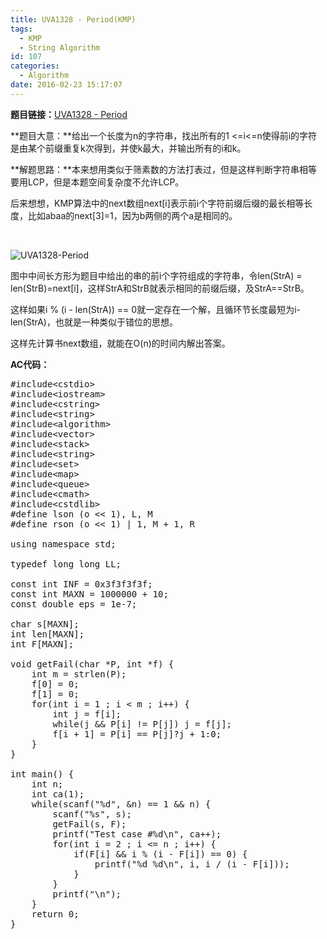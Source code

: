 ```yaml
---
title: UVA1328 - Period(KMP)
tags:
  - KMP
  - String Algorithm
id: 107
categories:
  - Algorithm
date: 2016-02-23 15:17:07
---
```


**题目链接：**[UVA1328 - Period](https://uva.onlinejudge.org/index.php?option=com_onlinejudge&amp;Itemid=8&amp;page=show_problem&amp;category=505&amp;problem=4074&amp;mosmsg=Submission+received+with+ID+16890105)

**题目大意：**给出一个长度为n的字符串，找出所有的1 &lt;=i&lt;=n使得前i的字符是由某个前缀重复k次得到，并使k最大，并输出所有的i和k。

**解题思路：**本来想用类似于筛素数的方法打表过，但是这样判断字符串相等要用LCP，但是本题空间复杂度不允许LCP。

后来想想，KMP算法中的next数组next[i]表示前i个字符前缀后缀的最长相等长度，比如abaa的next[3]=1，因为b两侧的两个a是相同的。

&nbsp;

![UVA1328-Period](https://www.iridescent.com.cn/wp-content/uploads/2016/02/UVA1328-Period.png)

图中中间长方形为题目中给出的串的前i个字符组成的字符串，令len(StrA) = len(StrB)=next[i]，这样StrA和StrB就表示相同的前缀后缀，及StrA==StrB。

这样如果i % (i - len(StrA)) == 0就一定存在一个解，且循环节长度最短为i-len(StrA)，也就是一种类似于错位的思想。

这样先计算书next数组，就能在O(n)的时间内解出答案。

**AC代码：**
<pre class="lang:c++ decode:true " title="UVA1328 - Period">#include&lt;cstdio&gt;
#include&lt;iostream&gt;
#include&lt;cstring&gt;
#include&lt;string&gt;
#include&lt;algorithm&gt;
#include&lt;vector&gt;
#include&lt;stack&gt;
#include&lt;string&gt;
#include&lt;set&gt;
#include&lt;map&gt;
#include&lt;queue&gt;
#include&lt;cmath&gt;
#include&lt;cstdlib&gt;
#define lson (o &lt;&lt; 1), L, M
#define rson (o &lt;&lt; 1) | 1, M + 1, R

using namespace std;

typedef long long LL;

const int INF = 0x3f3f3f3f;
const int MAXN = 1000000 + 10;
const double eps = 1e-7;

char s[MAXN];
int len[MAXN];
int F[MAXN];

void getFail(char *P, int *f) {
    int m = strlen(P);
    f[0] = 0;
    f[1] = 0;
    for(int i = 1 ; i &lt; m ; i++) {
        int j = f[i];
        while(j &amp;&amp; P[i] != P[j]) j = f[j];
        f[i + 1] = P[i] == P[j]?j + 1:0;
    }
}

int main() {
    int n;
    int ca(1);
    while(scanf("%d", &amp;n) == 1 &amp;&amp; n) {
        scanf("%s", s);
        getFail(s, F);
        printf("Test case #%d\n", ca++);
        for(int i = 2 ; i &lt;= n ; i++) {
            if(F[i] &amp;&amp; i % (i - F[i]) == 0) {
                printf("%d %d\n", i, i / (i - F[i]));
            }
        }
        printf("\n");
    }
    return 0;
}
</pre>
&nbsp;